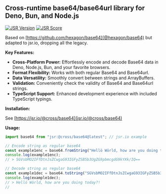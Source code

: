 ## Cross-runtime base64/base64url library for Deno, Bun, and Node.js

[![JSR Version](https://jsr.io/badges/@cross/base64)](https://jsr.io/@cross/base64)
[![JSR Score](https://jsr.io/badges/@cross/base64/score)](https://jsr.io/@cross/base64/score)

Based on [https://github.com/hexagon/base64](@hexagon/base64) but adapted to jsr.io, dropping all the legacy.

**Key Features:**

* **Cross-Platform Power:** Effortlessly encode and decode Base64 data in Deno, Node.js, Bun, and your favorite browsers.
* **Format Flexibility:**  Works with both regular Base64 and Base64url.
* **Data Versatility:** Smoothly convert between strings and ArrayBuffers.
* **Validation:** Conveniently check the validity of Base64 and Base64url strings.
* **TypeScript Support:** Enhanced development experience with included TypeScript typings.

**Installation:**

See [https://jsr.io/@cross/base64](jsr.io/@cross/base64)

**Usage:**

```javascript
import base64 from "jsr:@cross/base64@latest"; // jsr.io example

// Encode string as regular base64
const example1enc = base64.fromString("Hellö Wörld, how are you doing today?!");
console.log(example1enc);
// > SGVsbMO2IFfDtnJsZCwgaG93IGFyZSB5b3UgZG9pbmcgdG9kYXk/IQ==

// Decode string as regular base64
const example1dec = base64.toString("SGVsbMO2IFfDtnJsZCwgaG93IGFyZSB5b3UgZG9pbmcgdG9kYXk/IQ==");
console.log(example1dec);
// > Hellö Wörld, how are you doing today?!
// 
```